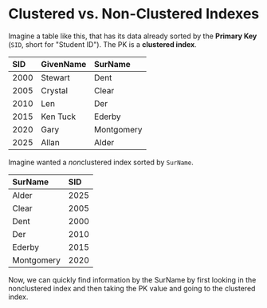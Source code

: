 # Clustered vs. Non-Clustered Indexes

Imagine a table like this, that has its data already sorted by the **Primary Key** (`SID`, short for "Student ID"). The PK is a **clustered index**.

| SID     | GivenName   | SurName
| :-------| :-----------| :---------
| 2000    | Stewart     | Dent
| 2005    | Crystal     | Clear
| 2010    | Len         | Der
| 2015    | Ken Tuck    | Ederby
| 2020    | Gary        | Montgomery
| 2025    | Allan       | Alder

Imagine wanted a *non*clustered index sorted by `SurName`.

| SurName   | SID 
| :-------  | :---
| Alder     | 2025
| Clear     | 2005     
| Dent      | 2000    
| Der       | 2010         
| Ederby    | 2015    
| Montgomery| 2020        

Now, we can quickly find information by the SurName by first looking in the nonclustered index and then taking the PK value and going to the clustered index.
